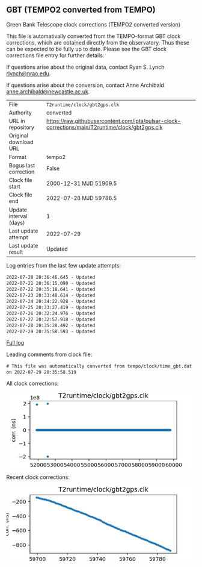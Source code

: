 
## GBT (TEMPO2 converted from TEMPO)

Green Bank Telescope clock corrections (TEMPO2 converted version)

This file is automativally converted from the TEMPO-format GBT
clock corrections, which are obtained directly from the observatory.
Thus these can be expected to be fully up to date. Please see the
GBT clock corrections file entry for further details.

If questions arise about the original data, contact Ryan S. Lynch
<rlynch@nrao.edu>.

If questions arise about the conversion, contact Anne Archibald
<anne.archibald@newcastle.ac.uk>.

|     |     |
|:--- |:--- |
| File | `T2runtime/clock/gbt2gps.clk` |
| Authority | converted |
| URL in repository | <https://raw.githubusercontent.com/ipta/pulsar-clock-corrections/main/T2runtime/clock/gbt2gps.clk> |
| Original download URL | <None> |
| Format | tempo2 |
| Bogus last correction | False |
| Clock file start | 2000-12-31 MJD 51909.5 |
| Clock file end | 2022-07-28 MJD 59788.5 |
| Update interval (days) | 1 |
| Last update attempt | 2022-07-29 |
| Last update result | Updated |

Log entries from the last few update attempts:
```
2022-07-20 20:36:46.645 - Updated
2022-07-21 20:36:15.090 - Updated
2022-07-22 20:35:18.641 - Updated
2022-07-23 20:33:48.614 - Updated
2022-07-24 20:34:22.928 - Updated
2022-07-25 20:33:27.419 - Updated
2022-07-26 20:32:24.976 - Updated
2022-07-27 20:32:57.918 - Updated
2022-07-28 20:35:28.492 - Updated
2022-07-29 20:35:58.593 - Updated
```
[Full log](https://raw.githubusercontent.com/ipta/pulsar-clock-corrections/main/log/T2runtime/clock/gbt2gps.clk.log)

Leading comments from clock file:

    # This file was automatically converted from tempo/clock/time_gbt.dat on 2022-07-29 20:35:58.519



All clock corrections:

![plot of all clock corrections](gbt2gps.clk.png "All corrections")

Recent clock corrections:

![plot of recent clock corrections](gbt2gps.clk.short.png "Recent corrections")

